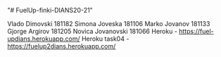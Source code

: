 "# FuelUp-finki-DIANS20-21"

Vlado Dimovski 181182
Simona Joveska 181106
Marko Jovanov 181133
Gjorge Argirov 181205
Novica Jovanovski 181066
Heroku - https://fuel-updians.herokuapp.com/
Heroku task04 - https://fuelup2dians.herokuapp.com/